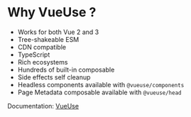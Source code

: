 # Why VueUse ?

- Works for both Vue 2 and 3
- Tree-shakeable ESM
- CDN compatible
- TypeScript
- Rich ecosystems
- Hundreds of built-in composable
- Side effects self cleanup
- Headless components available with `@vueuse/components`
- Page Metadata composable available with `@vueuse/head`

Documentation: [VueUse](https://vueuse.org/guide/)